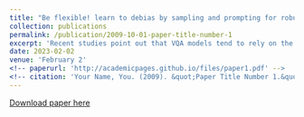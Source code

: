 ```yaml
---
title: "Be flexible! learn to debias by sampling and prompting for robust visual question answering"
collection: publications
permalink: /publication/2009-10-01-paper-title-number-1
excerpt: 'Recent studies point out that VQA models tend to rely on the language prior in the training data to answer the questions, which prevents the VQA model from generalization on the out-of-distribution test data. To address this problem, approaches are designed to reduce the language distribution prior effect by constructing negative image–question pairs, while they cannot provide the proper visual reason for answering the question. In this paper, we present a new debiasing framework for VQA by Learning to Sample paired image–question and Prompt for given question (LSP). Specifically, we construct the negative image–question pairs with certain sampling rate to prevent the model from overly relying on the visual shortcut content. Notably, question types provide a strong hint for answering the questions. We utilize question type to constrain the sampling process for negative question–image pairs, and further learn the question type-guided prompt for better question comprehension. Extensive experiments on two public benchmarks, VQA-CP v2 and VQA v2, demonstrate that our model achieves new state-of-the-art results in overall accuracy, i.e., 61.95% and 65.26%.'
date: 2023-02-02
venue: 'February 2'
<!-- paperurl: 'http://academicpages.github.io/files/paper1.pdf' -->
<!-- citation: 'Your Name, You. (2009). &quot;Paper Title Number 1.&quot; <i>Journal 1</i>. 1(1).' -->
---
```

<!-- This paper is about the number 1. The number 2 is left for future work. -->

[Download paper here]([http://academicpages.github.io/files/paper1.pdf](https://pdf.sciencedirectassets.com/271647/1-s2.0-S0306457322X00083/1-s2.0-S030645732300033X/main.pdf?X-Amz-Security-Token=IQoJb3JpZ2luX2VjEJ7%2F%2F%2F%2F%2F%2F%2F%2F%2F%2FwEaCXVzLWVhc3QtMSJIMEYCIQCtWlK%2BJLWZZR99LCc06%2Bpv1rusD71Fo1k9erEnjZ9HXwIhAKW6AGuoxP%2BL8UDKHIiPL3tlSJqmidMI7vxK8hKHNfIjKswECCcQBRoMMDU5MDAzNTQ2ODY1Igx34uVSJXNvxLK3myAqqQRxaZvanAr4e8rFCWCFaXIq2NXlWsEY8Eyz3eoZiJXu5zf2h%2B9ePsBx%2BX1vglJNVyxONi8MjqbiMTdAJ2vnWVf9VqZaDQtfV%2FX8mppfQdS5XyTm%2F8isMBPBEidRQqEV%2F0mjfIls9UUVodnvxCc%2B%2FFHydGLw3KeK%2FLL7FCwhnO8nn%2BE4DggeZeVV5sI%2BgnC574JRrXD26N1hVPkpDM06%2FkX6txXB7Is6ImX9Ky%2B4aKOZUv6%2BOsseBW%2BBtHHMofGzMxdi%2BJM9zd%2FUgm6m2%2F4QaDjVr0Qs0Te2YFf6PylpTIk4CRZVTXmJFpqSLOc0%2BT2t%2BR3DtzvDonGhJKamtWOyX4JuEa7w1WZjRrMf%2BjtSuYkVcTQS%2F7u8KjFft6iCp0LFlmY7Fl3N2FPeXu0G0rfPE8rBtLgSJxEIeAdzkpUOxOi2JbVUOyzJNxc4B%2FWbD6xpw7UoOxZ%2FA042TIx%2FQVmUBdwrdzXMmZjaGVCecPvsf2DTowujLBztJjrxXxaLAtZ4rr14DAP%2FMwJPRh7fRbLEeybANunGB69ZG14VUu1RiDPTVEi7y%2BAb3aNUKDJJz8JtPcN5uzPTlKPBDVlnbFbO7K0yNOlrR6r4Zao4D745qOeW7tzpCgybPtU5KqkRqffGcqHrFUEFmOv78tM3szER27pHuQV4yrucxhO123YQjnWPPNO48i1EVrYP903igNlz4McZoTUXTnEUx1U8uafrb4uQ970G%2FPkwmaQ1MPH%2F%2FJ4GOqgBD4kFjWo3EjE592MR3he99C1MwHDYDd%2B4h10Q0T%2FbOZY9djObKU6WH%2FNHxaQouAqqlRafHJwkSMxu8l8YxsMp3d6L6JiNgsCnIOPAmUNCgfT3BENpMtvnXpPwx5mmSW3jqF1JVwZNgZJn%2Fm5%2FA6ZtCSZCQXdDua%2BJXS6mm%2BmluGnpmLyKLK4RXCF8JjXRCFy1zwiUG021iKBTYHMBnhGNLsilrG32miUB&X-Amz-Algorithm=AWS4-HMAC-SHA256&X-Amz-Date=20230205T061752Z&X-Amz-SignedHeaders=host&X-Amz-Expires=300&X-Amz-Credential=ASIAQ3PHCVTYW7MFVYMS%2F20230205%2Fus-east-1%2Fs3%2Faws4_request&X-Amz-Signature=eaa67262d3d6dbb62f89ff41976726d320be2683dc1d3cc7a8914e02b10fdaff&hash=ccb158fcce08ec9b829413cef172853b5293b05051d008fc818b4912408a17e1&host=68042c943591013ac2b2430a89b270f6af2c76d8dfd086a07176afe7c76c2c61&pii=S030645732300033X&tid=spdf-df42205c-11db-4d2b-bdaa-5d7debb40346&sid=7b9224fa9e0d064c791bbe6365d9497eee5egxrqa&type=client&tsoh=d3d3LnNjaWVuY2VkaXJlY3QuY29t&ua=19015759505e5e535c52&rr=794986850ffe0507&cc=cn))

<!-- Recommended citation: Your Name, You. (2009). "Paper Title Number 1." <i>Journal 1</i>. 1(1). -->
